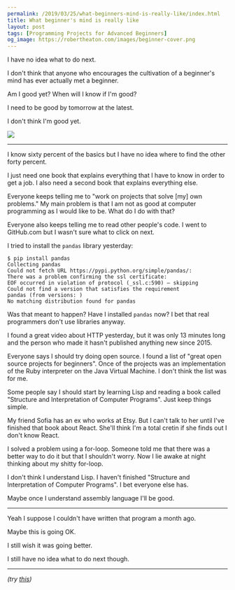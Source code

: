```yaml
---
permalink: /2019/03/25/what-beginners-mind-is-really-like/index.html
title: What beginner's mind is really like
layout: post
tags: [Programming Projects for Advanced Beginners]
og_image: https://robertheaton.com/images/beginner-cover.png
---
```

I have no idea what to do next.

I don't think that anyone who encourages the cultivation of a beginner's mind has ever actually met a beginner.

Am I good yet? When will I know if I'm good?

I need to be good by tomorrow at the latest.

I don't think I'm good yet.

<img src="/images/beginner-cover.png" />

--------

I know sixty percent of the basics but I have no idea where to find the other forty percent.

I just need one book that explains everything that I have to know in order to get a job. I also need a second book that explains everything else.

Everyone keeps telling me to "work on projects that solve [my] own problems." My main problem is that I am not as good at computer programming as I would like to be. What do I do with that?

Everyone also keeps telling me to read other people's code. I went to GitHub.com but I wasn't sure what to click on next.

I tried to install the `pandas` library yesterday:

```
$ pip install pandas
Collecting pandas
Could not fetch URL https://pypi.python.org/simple/pandas/:
There was a problem confirming the ssl certificate:
EOF occurred in violation of protocol (_ssl.c:590) — skipping
Could not find a version that satisfies the requirement
pandas (from versions: )
No matching distribution found for pandas
```
Was that meant to happen? Have I installed `pandas` now? I bet that real programmers don't use libraries anyway.

I found a great video about HTTP yesterday, but it was only 13 minutes long and the person who made it hasn't published anything new since 2015.

Everyone says I should try doing open source. I found a list of "great open source projects for beginners". Once of the projects was an implementation of the Ruby interpreter on the Java Virtual Machine. I don't think the list was for me.

Some people say I should start by learning Lisp and reading a book called "Structure and Interpretation of Computer Programs". Just keep things simple.

My friend Sofia has an ex who works at Etsy. But I can't talk to her until I've finished that book about React. She'll think I'm a total cretin if she finds out I don't know React.

I solved a problem using a for-loop. Someone told me that there was a better way to do it but that I shouldn't worry. Now I lie awake at night thinking about my shitty for-loop.

I don't think I understand Lisp. I haven't finished "Structure and Interpretation of Computer Programs". I bet everyone else has.

Maybe once I understand assembly language I'll be good.

----

Yeah I suppose I couldn't have written that program a month ago.

Maybe this is going OK.

I still wish it was going better.

I still have no idea what to do next though.

----

*(try [this](/programming-projects-for-advanced-beginners))*
